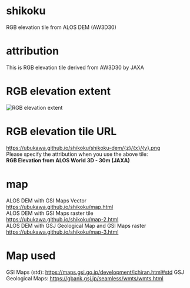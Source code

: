 # shikoku
RGB elevation tile from ALOS DEM (AW3D30)

# attribution
This is RGB elevation tile derived from AW3D30 by JAXA

# RGB elevation extent
![RGB elevation extent](https://ubukawa.github.io/shikoku/DEM-extent.png")

# RGB elevation tile URL
https://ubukawa.github.io/shikoku/shikoku-dem/{z}/{x}/{y}.png  
Please specify the attribution when you use the above tile:  
**RGB Elevation from ALOS World 3D - 30m (JAXA)**

# map
ALOS DEM with GSI Maps Vector  https://ubukawa.github.io/shikoku/map.html  
ALOS DEM with GSI Maps raster tile https://ubukawa.github.io/shikoku/map-2.html  
ALOS DEM with GSJ Geological Map and GSI Maps raster https://ubukawa.github.io/shikoku/map-3.html  

# Map used
GSI Maps (std):  https://maps.gsi.go.jp/development/ichiran.html#std
GSJ Geological Maps:  https://gbank.gsj.jp/seamless/wmts/wmts.html  
